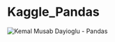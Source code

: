 # Kaggle_Pandas
![Kemal Musab Dayioglu - Pandas](https://github.com/kemda2/Kaggle-Courses/assets/19648132/9d8d31ba-2380-49f3-99bc-585775d44572)
